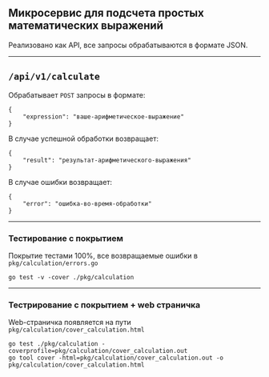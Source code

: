 ## Микросервис для подсчета простых математических выражений

Реализовано как API, все запросы обрабатываются в формате JSON. 

***

## `/api/v1/calculate`

Обрабатывает `POST` запросы в формате:
    
    {
        "expression": "ваше-арифметическое-выражение"
    }

В случае успешной обработки возвращает:
    
    {
        "result": "результат-арифметического-выражения"
    }

В случае ошибки возвращает:
    
    {
        "error": "ошибка-во-время-обработки"
    }

***

### Тестирование с покрытием

Покрытие тестами 100%, все возвращаемые ошибки в `pkg/calculation/errors.go`
    
    go test -v -cover ./pkg/calculation

***

### Тестрирование с покрытием + web страничка

Web-страничка появляется на пути `pkg/calculation/cover_calculation.html`

    go test ./pkg/calculation -coverprofile=pkg/calculation/cover_calculation.out
    go tool cover -html=pkg/calculation/cover_calculation.out -o pkg/calculation/cover_calculation.html
